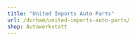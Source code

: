 ```yaml
---
title: "United Imports Auto Parts"
url: /durham/united-imports-auto-parts/
shop: Autowerkstatt
---
```

